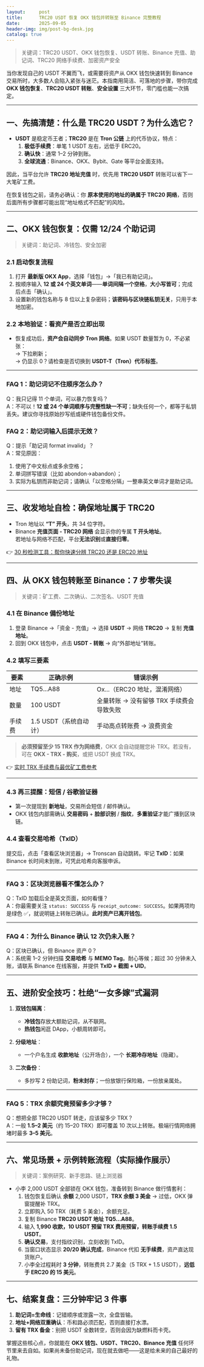 ```yaml
---
layout:     post
title:      TRC20 USDT 恢复 OKX 钱包并转账至 Binance 完整教程
date:       2025-09-05
header-img: img/post-bg-desk.jpg
catalog: true
---
```


> 关键词：TRC20 USDT、OKX 钱包恢复、USDT 转账、Binance 充值、助记词、TRC20 网络手续费、加密资产安全

当你发现自己的 USDT 不翼而飞，或需要将资产从 OKX 钱包快速转到 Binance 交易所时，大多数人会陷入紧张与迷茫。本指南用简洁、可落地的步骤，带你完成 **OKX 钱包恢复**、**TRC20 USDT 转账**、**安全设置** 三大环节，零门槛也能一次搞定。

---

## 一、先搞清楚：什么是 TRC20 USDT？为什么选它？

- **USDT** 是稳定币王者；**TRC20** 是在 **Tron 公链** 上的代币协议，特点：  
  1. **极低手续费**：单笔 1 USDT 左右，远低于 ERC20。  
  2. **确认快**：通常 1–2 分钟到账。  
  3. **全球流通**：Binance、OKX、Bybit、Gate 等平台全面支持。  

因此，当平台允许 **TRC20 地址充值** 时，优先用 **TRC20 USDT** 转账可以省下一大笔矿工费。

在恢复钱包之前，请务必确认：你 **原本使用的地址的确属于 TRC20 网络**，否则后面所有步骤都可能出现“地址格式不匹配”的风险。

---

## 二、OKX 钱包恢复：仅需 12/24 个助记词

> 关键词：助记词、冷钱包、安全加密

### 2.1 启动恢复流程

1. 打开 **最新版 OKX App**，选择「钱包」→「我已有助记词」。  
2. 按顺序输入 **12 或 24 个英文单词**——**单词间隔一个空格**，**大小写皆可**；完成后点击「确认」。  
3. 设置新的钱包名称与 8 位以上复杂密码；**该密码与区块链私钥无关**，只用于本地加密。  

### 2.2 本地验证：看资产是否立即出现

- 恢复成功后，**资产会自动同步 Tron 网络**。如果 USDT 数量暂为 0，不必紧张：  
  → 下拉刷新；  
  → 仍显示 0？请检查是否切换到 **USDT-T（Tron）代币标签**。  

---

### FAQ 1：助记词记不住顺序怎么办？

Q：我只记得 11 个单词，可以暴力恢复吗？  
A：不可以！**12 或 24 个单词顺序与完整性缺一不可**；缺失任何一个，都等于私钥丢失。建议你寻找原始抄写纸或硬件钱包备份文件。

### FAQ 2：助记词输入后提示无效？

Q：提示「助记词 format invalid」？  
A：常见原因：  
1. 使用了中文标点或多余空格；  
2. 单词拼写错误（比如 abondon→abandon）；  
3. 实际为私钥而非助记词；请确认「以空格分隔」一整串英文单词才是助记词。

---

## 三、收发地址自检：确保地址属于 TRC20

- Tron 地址以 **“T” 开头**，共 34 位字符。  
- Binance **充值页面 - TRC20 网络** 会显示你的专属 **T 开头地址**。  
若地址与网络不匹配，平台**无法识别**或**直接归零**。

👉 [30 秒检测工具：帮你快速分辨 TRC20 还是 ERC20 地址](https://okxdog.com/)

---

## 四、从 OKX 钱包转账至 Binance：7 步零失误

> 关键词：矿工费、二次确认、二次签名、USDT 充值

### 4.1 在 Binance 備份地址

1. 登录 Binance →「资金 - 充值」→ 选择 **USDT** → 网络 **TRC20** → 复制 **充值地址**。  
2. 回到 OKX 钱包中，点击 **USDT - 转账** → 向“外部地址”转账。

### 4.2 填写三要素

| 要素          | 正确示例                | 错误示例                                           |
|---------------|-------------------------|----------------------------------------------------|
| 地址          | TQ5...A88               | Ox...（ERC20 地址，混淆网络）                     |
| 数量          | 100 USDT                | 全量转账 → 没有留够 TRX 手续费会导致失败          |
| 手续费        | 1.5 USDT（系统自动计）  | 手动高点转账费 → 浪费资金                          |

> **必须预留至少 15 TRX 作为网络费**，OKX 会自动提醒您补 TRX。若没有，可在 **OKX - TRX - 购买**，或把 USDT 换成 TRX。

👉 [实时 TRX 手续费与最优矿工费参考](https://okxdog.com/)

---

### 4.3 再三提醒：短信 / 谷歌验证器

- 第一次提现到 **新地址**，交易所会短信 / 邮件确认。  
- OKX 钱包内部需确认 **交易密码** + **脸部识别** / **指纹**，**多重验证**才能广播到区块链。  

### 4.4 查看交易哈希（TxID）

提交后，点击「查看区块浏览器」→ Tronscan 自动跳转。牢记 **TxID**：如果 Binance 长时间未到账，可凭此哈希向客服申诉。

---

### FAQ 3：区块浏览器看不懂怎么办？

Q：TxID 加载后全是英文页面，如何看懂？  
A：你最需要关注 `status: SUCCESS` 与 `receipt_outcome: SUCCESS`。如果两项均是绿色 ✅，就说明链上转账已确认。**此时资产已离开钱包**。

---

### FAQ 4：为什么 Binance 确认 12 次仍未入账？

Q：区块已确认，但 Binance 资产 0？  
A：系统需 1–2 分钟扫描 **交易哈希** 与 **MEMO Tag**。耐心等候；超过 30 分钟未入账，请联系 Binance 在线客服，并提供 **TxID + 截图 + UID**。

---

## 五、进阶安全技巧：杜绝“一女多嫁”式漏洞

1. **双钱包隔离**：  
   - **冷钱包**存放大额助记词，从不联网。  
   - **热钱包**闲逛 DApp，小额周转即可。  

2. **分级地址**：  
   - 一个户名生成 **收款地址**（公开场合），一个 **长期冷存地址**（隐藏）。  

3. **二次备份**：  
   - 多抄写 2 份助记词，**粉末封存**；一份放银行保险箱，一份放亲属处。  

---

### FAQ 5：TRX 余额究竟预留多少才够？

Q：想把全部 TRC20 USDT 转走，应该留多少 TRX？  
A：一般 **1.5–2 美元**（约 15–20 TRX）即可覆盖 10 次以上转账。极端行情网络拥堵时最多 **3–5 美元**。

---

## 六、常见场景 + 示例转账流程（实际操作展示）

> 关键词：案例研究、新手思路、链上浏览器

- 小李 2,000 USDT 全部锁在 OKX 钱包，准备转到 Binance 做行情套利：  
  1. 钱包恢复后确认 **余额** 2,000 USDT，**TRX 余额 3 美金** → 过低，OKX 弹窗提醒补 TRX。  
  2. 立即购入 50 TRX（耗费 5 美金），余额充足。  
  3. 复制 Binance **TRC20 USDT 地址 TQ5...A88**。  
  4. 输入 **1,990 收款，10 USDT 预留 TRX 费用预留，转账手续费 1.5 USDT**。  
  5. **确认交易**，支付指纹识别，立刻收到 TxID。  
  6. 当窗口状态显示 **20/20 确认完成**，Binance 代扣 **无手续费**，资产直达现货账户。  
  7. 小李全过程耗时 **3 分钟**，转账费共 2.7 美金（5 TRX + 1.5 USDT），**远低于 ERC20 的 15 美元**。

---

## 七、结案复盘：三分钟牢记 3 件事

1. **助记词=生命线**：记错顺序或泄露一次，全盘皆输。  
2. **地址+网络双重确认**：币和路必须匹配，否则直接打水漂。  
3. **留有 TRX 备金**：别把 USDT 全数转空，否则会因为缺燃料而卡壳。  

掌握这些核心点，你就能在 **OKX 钱包、USDT、TRC20、Binance 充值** 任何环节里来去自如。如果尚未备份助记词，现在就去做吧——这是给未来的自己最好的礼物。